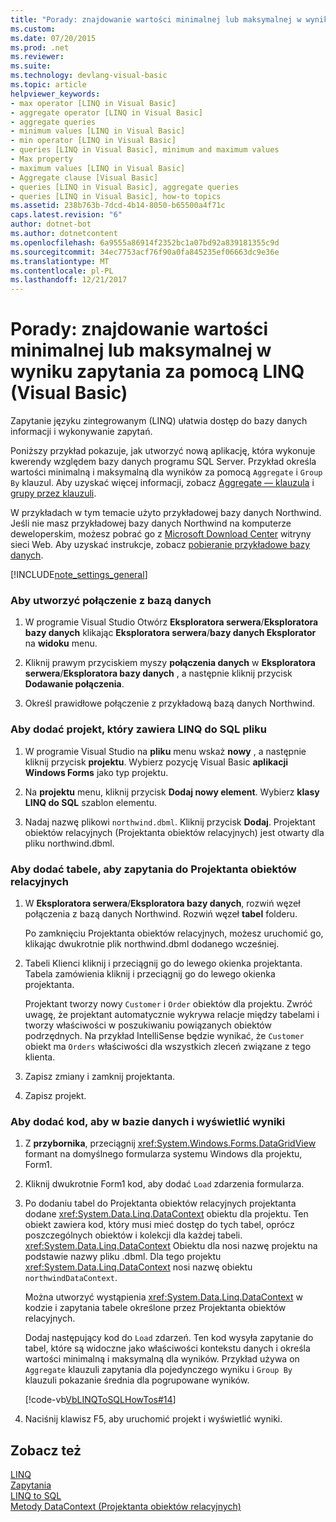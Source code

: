 ```yaml
---
title: "Porady: znajdowanie wartości minimalnej lub maksymalnej w wyniku zapytania za pomocą LINQ (Visual Basic)"
ms.custom: 
ms.date: 07/20/2015
ms.prod: .net
ms.reviewer: 
ms.suite: 
ms.technology: devlang-visual-basic
ms.topic: article
helpviewer_keywords:
- max operator [LINQ in Visual Basic]
- aggregate operator [LINQ in Visual Basic]
- aggregate queries
- minimum values [LINQ in Visual Basic]
- min operator [LINQ in Visual Basic]
- queries [LINQ in Visual Basic], minimum and maximum values
- Max property
- maximum values [LINQ in Visual Basic]
- Aggregate clause [Visual Basic]
- queries [LINQ in Visual Basic], aggregate queries
- queries [LINQ in Visual Basic], how-to topics
ms.assetid: 238b763b-7dcd-4b14-8050-b65500a4f71c
caps.latest.revision: "6"
author: dotnet-bot
ms.author: dotnetcontent
ms.openlocfilehash: 6a9555a86914f2352bc1a07bd92a839181355c9d
ms.sourcegitcommit: 34ec7753acf76f90a0fa845235ef06663dc9e36e
ms.translationtype: MT
ms.contentlocale: pl-PL
ms.lasthandoff: 12/21/2017
---
```

# <a name="how-to-find-the-minimum-or-maximum-value-in-a-query-result-by-using-linq-visual-basic"></a>Porady: znajdowanie wartości minimalnej lub maksymalnej w wyniku zapytania za pomocą LINQ (Visual Basic)
Zapytanie języku zintegrowanym (LINQ) ułatwia dostęp do bazy danych informacji i wykonywanie zapytań.  
  
 Poniższy przykład pokazuje, jak utworzyć nową aplikację, która wykonuje kwerendy względem bazy danych programu SQL Server. Przykład określa wartości minimalną i maksymalną dla wyników za pomocą `Aggregate` i `Group By` klauzul. Aby uzyskać więcej informacji, zobacz [Aggregate — klauzula](../../../../visual-basic/language-reference/queries/aggregate-clause.md) i [grupy przez klauzuli](../../../../visual-basic/language-reference/queries/group-by-clause.md).  
  
 W przykładach w tym temacie użyto przykładowej bazy danych Northwind. Jeśli nie masz przykładowej bazy danych Northwind na komputerze deweloperskim, możesz pobrać go z [Microsoft Download Center](http://go.microsoft.com/fwlink/?LinkID=98088) witryny sieci Web. Aby uzyskać instrukcje, zobacz [pobieranie przykładowe bazy danych](../../../../framework/data/adonet/sql/linq/downloading-sample-databases.md).  
  
[!INCLUDE[note_settings_general](~/includes/note-settings-general-md.md)]  
  
### <a name="to-create-a-connection-to-a-database"></a>Aby utworzyć połączenie z bazą danych  
  
1.  W programie Visual Studio Otwórz **Eksploratora serwera**/**Eksploratora bazy danych** klikając **Eksploratora serwera**/**bazy danych Eksplorator** na **widoku** menu.  
  
2.  Kliknij prawym przyciskiem myszy **połączenia danych** w **Eksploratora serwera**/**Eksploratora bazy danych** , a następnie kliknij przycisk **Dodawanie połączenia**.  
  
3.  Określ prawidłowe połączenie z przykładową bazą danych Northwind.  
  
### <a name="to-add-a-project-that-contains-a-linq-to-sql-file"></a>Aby dodać projekt, który zawiera LINQ do SQL pliku  
  
1.  W programie Visual Studio na **pliku** menu wskaż **nowy** , a następnie kliknij przycisk **projektu**. Wybierz pozycję Visual Basic **aplikacji Windows Forms** jako typ projektu.  
  
2.  Na **projektu** menu, kliknij przycisk **Dodaj nowy element**. Wybierz **klasy LINQ do SQL** szablon elementu.  
  
3.  Nadaj nazwę plikowi `northwind.dbml`. Kliknij przycisk **Dodaj**. Projektant obiektów relacyjnych (Projektanta obiektów relacyjnych) jest otwarty dla pliku northwind.dbml.  
  
### <a name="to-add-tables-to-query-to-the-or-designer"></a>Aby dodać tabele, aby zapytania do Projektanta obiektów relacyjnych  
  
1.  W **Eksploratora serwera**/**Eksploratora bazy danych**, rozwiń węzeł połączenia z bazą danych Northwind. Rozwiń węzeł **tabel** folderu.  
  
     Po zamknięciu Projektanta obiektów relacyjnych, możesz uruchomić go, klikając dwukrotnie plik northwind.dbml dodanego wcześniej.  
  
2.  Tabeli Klienci kliknij i przeciągnij go do lewego okienka projektanta. Tabela zamówienia kliknij i przeciągnij go do lewego okienka projektanta.  
  
     Projektant tworzy nowy `Customer` i `Order` obiektów dla projektu. Zwróć uwagę, że projektant automatycznie wykrywa relacje między tabelami i tworzy właściwości w poszukiwaniu powiązanych obiektów podrzędnych. Na przykład IntelliSense będzie wynikać, że `Customer` obiekt ma `Orders` właściwości dla wszystkich zleceń związane z tego klienta.  
  
3.  Zapisz zmiany i zamknij projektanta.  
  
4.  Zapisz projekt.  
  
### <a name="to-add-code-to-query-the-database-and-display-the-results"></a>Aby dodać kod, aby w bazie danych i wyświetlić wyniki  
  
1.  Z **przybornika**, przeciągnij <xref:System.Windows.Forms.DataGridView> formant na domyślnego formularza systemu Windows dla projektu, Form1.  
  
2.  Kliknij dwukrotnie Form1 kod, aby dodać `Load` zdarzenia formularza.  
  
3.  Po dodaniu tabel do Projektanta obiektów relacyjnych projektanta dodane <xref:System.Data.Linq.DataContext> obiektu dla projektu. Ten obiekt zawiera kod, który musi mieć dostęp do tych tabel, oprócz poszczególnych obiektów i kolekcji dla każdej tabeli. <xref:System.Data.Linq.DataContext> Obiektu dla nosi nazwę projektu na podstawie nazwy pliku .dbml. Dla tego projektu <xref:System.Data.Linq.DataContext> nosi nazwę obiektu `northwindDataContext`.  
  
     Można utworzyć wystąpienia <xref:System.Data.Linq.DataContext> w kodzie i zapytania tabele określone przez Projektanta obiektów relacyjnych.  
  
     Dodaj następujący kod do `Load` zdarzeń. Ten kod wysyła zapytanie do tabel, które są widoczne jako właściwości kontekstu danych i określa wartości minimalną i maksymalną dla wyników. Przykład używa on `Aggregate` klauzuli zapytania dla pojedynczego wyniku i `Group By` klauzuli pokazanie średnia dla pogrupowane wyników.  
  
     [!code-vb[VbLINQToSQLHowTos#14](../../../../visual-basic/programming-guide/language-features/linq/codesnippet/VisualBasic/how-to-find-the-minimum-or-maximum-value-in-a-query-result_1.vb)]  
  
4.  Naciśnij klawisz F5, aby uruchomić projekt i wyświetlić wyniki.  
  
## <a name="see-also"></a>Zobacz też  
 [LINQ](../../../../visual-basic/programming-guide/language-features/linq/index.md)  
 [Zapytania](../../../../visual-basic/language-reference/queries/queries.md)  
 [LINQ to SQL](../../../../framework/data/adonet/sql/linq/index.md)  
 [Metody DataContext (Projektanta obiektów relacyjnych)](/visualstudio/data-tools/datacontext-methods-o-r-designer)

